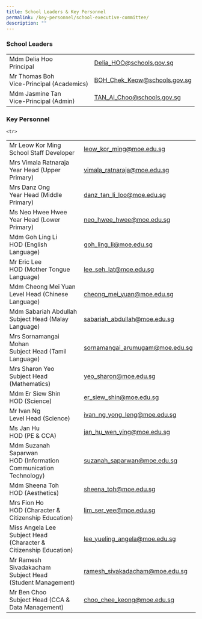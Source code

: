 ```yaml
---
title: School Leaders & Key Personnel
permalink: /key-personnel/school-executive-committee/
description: ""
---
```

### **School Leaders**

<table>
<tbody>

<tr>
<td style="text-align: left;">Mdm Delia Hoo<br>Principal</td>
<td style="text-align: left;"><a href="mailto:Delia_HOO@schools.gov.sg" target="">Delia_HOO@schools.gov.sg</a></td>
</tr>
	
<tr>
<td style="text-align: left;">Mr Thomas Boh<br>Vice-Principal (Academics)</td>
<td style="text-align: left;"><a href="mailto:BOH_Chek_Keow@schools.gov.sg" target="">BOH_Chek_Keow@schools.gov.sg</a></td>
</tr>
	
	
<tr>
<td style="text-align: left;">Mdm Jasmine Tan<br>Vice-Principal (Admin)</td>
<td style="text-align: left;"><a href="mailto:TAN_Ai_Choo@schools.gov.sg" target="">TAN_Ai_Choo@schools.gov.sg</a></td>
</tr>


</tbody>
</table>


### **Key Personnel**
<table>
<tbody>
	
<tr>
<td style="text-align: left;">Mr Leow Kor Ming<br>School Staff Developer</td>
<td style="text-align: left;"><a href="mailto:leow_kor_ming@moe.edu.sg" target="">leow_kor_ming@moe.edu.sg</a></td>
</tr>
	
<tr>
<td style="text-align: left;">Mrs Vimala Ratnaraja<br>Year Head (Upper Primary)</td>
<td style="text-align: left;"><a href="mailto:vimala_ratnaraja@moe.edu.sg" target="">vimala_ratnaraja@moe.edu.sg</a></td>
	
</tr><tr>
<td style="text-align: left;">Mrs Danz Ong<br>Year Head (Middle Primary)</td>
<td style="text-align: left;"><a href="mailto:danz_tan_li_loo@moe.edu.sg" target="">danz_tan_li_loo@moe.edu.sg</a></td>
</tr>
	
	
<tr>
</tr><tr>
<td style="text-align: left;">Ms Neo Hwee Hwee<br>Year Head (Lower Primary)</td>
<td style="text-align: left;"><a href="mailto:neo_hwee_hwee@moe.edu.sg" target="">neo_hwee_hwee@moe.edu.sg</a></td>
</tr>

	<tr>
<td style="text-align: left;">Mdm Goh Ling Li<br>HOD (English Language)</td>
<td style="text-align: left;"><a href="mailto:goh_ling_li@moe.edu.sg" target="">goh_ling_li@moe.edu.sg</a></td>
</tr>

<tr><td style="text-align: left;">Mr Eric Lee<br>HOD (Mother Tongue Language)</td>
<td style="text-align: left;"><a href="mailto:lee_seh_lat@moe.edu.sg" target="">lee_seh_lat@moe.edu.sg</a></td>
</tr>
	<tr>
<td style="text-align: left;">Mdm Cheong Mei Yuan<br>Level Head (Chinese Language)</td>
<td style="text-align: left;"><a href="mailto:cheong_mei_yuan@moe.edu.sg" target="">cheong_mei_yuan@moe.edu.sg</a></td>
</tr>
<tr><td style="text-align: left;">Mdm Sabariah Abdullah<br>Subject Head (Malay Language)</td>
<td style="text-align: left;"><a href="mailto:sabariah_abdullah@moe.edu.sg" target="">sabariah_abdullah@moe.edu.sg</a></td>
</tr>

<tr><td style="text-align: left;">Mrs Sornamangai Mohan<br>Subject Head (Tamil Language)</td>
<td style="text-align: left;"><a href="mailto:sornamangai_arumugam@moe.edu.sg" target="">sornamangai_arumugam@moe.edu.sg </a></td>
</tr>

<tr><td style="text-align: left;">Mrs Sharon Yeo<br>Subject Head (Mathematics)</td>
<td style="text-align: left;"><a href="mailto:yeo_sharon@moe.edu.sg" target="">yeo_sharon@moe.edu.sg </a></td>
</tr>

<tr><td style="text-align: left;">Mdm Er Siew Shin<br>HOD (Science)</td>
<td style="text-align: left;"><a href="mailto:er_siew_shin@moe.edu.sg" target="">er_siew_shin@moe.edu.sg </a></td>
</tr>

<tr><td style="text-align: left;">Mr Ivan Ng<br>Level Head (Science)</td>
<td style="text-align: left;"><a href="mailto:ivan_ng_yong_leng@moe.edu.sg" target="">ivan_ng_yong_leng@moe.edu.sg </a></td>
</tr>

<tr><td style="text-align: left;">Ms Jan Hu<br>HOD  (PE &amp; CCA)</td>
<td style="text-align: left;"><a href="mailto:jan_hu_wen_ying@moe.edu.sg" target="">jan_hu_wen_ying@moe.edu.sg </a></td>
</tr>

<tr><td style="text-align: left;">Mdm Suzanah Saparwan<br>HOD  (Information <br>Communication Technology)</td>
<td style="text-align: left;"><a href="mailto:suzanah_saparwan@moe.edu.sg" target="">suzanah_saparwan@moe.edu.sg </a></td>
</tr>

<tr><td style="text-align: left;">Mdm Sheena Toh <br>HOD (Aesthetics)</td>
<td style="text-align: left;"><a href="mailto:sheena_toh@moe.edu.sg" target="">sheena_toh@moe.edu.sg </a></td>
</tr>

<tr><td style="text-align: left;">Mrs Fion Ho <br>HOD (Character &amp; <br> Citizenship Education)</td>
<td style="text-align: left;"><a href="mailto:lim_ser_yee@moe.edu.sg" target="">lim_ser_yee@moe.edu.sg </a></td>
</tr>

<tr><td style="text-align: left;">Miss Angela Lee <br>Subject Head (Character &amp; <br> Citizenship Education)</td>
<td style="text-align: left;"><a href="mailto:lee_yueling_angela@moe.edu.sg" target="">lee_yueling_angela@moe.edu.sg </a></td>
</tr>

<tr><td style="text-align: left;">Mr Ramesh Sivadakacham  <br> Subject Head <br>(Student Management)</td>
<td style="text-align: left;"><a href="mailto:lee_yueling_angela@moe.edu.sg" target="">ramesh_sivakadacham@moe.edu.sg </a></td>
</tr>

<tr><td style="text-align: left;">Mr Ben Choo  <br>Subject Head (CCA &amp; <br> Data Management)</td>
<td style="text-align: left;"><a href="mailto:choo_chee_keong@moe.edu.sg" target="">choo_chee_keong@moe.edu.sg </a></td>
</tr>


</tbody>
</table>